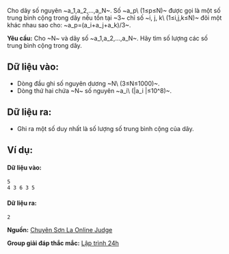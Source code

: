 Cho dãy số nguyên ~a_1,a_2,…,a_N~. Số ~a_p\ (1≤p≤N)~ được gọi là một số trung bình cộng trong dãy nếu tồn tại ~3~ chỉ số ~i, j, k\ (1≤i,j,k≤N)~ đôi một khác nhau sao cho: ~a_p=(a_i+a_j+a_k)/3~.

**Yêu cầu:** Cho ~N~ và dãy số ~a_1,a_2,…,a_N~. Hãy tìm số lượng các số trung bình cộng trong dãy.

## Dữ liệu vào:
- Dòng đầu ghi số nguyên dương ~N\ (3≤N≤1000)~.
- Dòng thứ hai chứa ~N~ số nguyên ~a_i\ (|a_i |≤10^8)~.

## Dữ liệu ra:
- Ghi ra một số duy nhất là số lượng số trung bình cộng của dãy.

## Ví dụ:
#### Dữ liệu vào:
```
5
4 3 6 3 5
```

#### Dữ liệu ra:
```
2
```
**Nguồn:** [Chuyên Sơn La Online Judge](http://csloj.ddns.net/)

**Group giải đáp thắc mắc:** [Lập trình 24h](https://www.facebook.com/groups/1386904321519984)